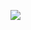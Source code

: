 ![](https://komarev.com/ghpvc/?username=your-github-piercedskin&color=#ffffff&label=witnesses&base=1000) 


